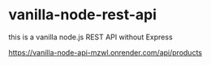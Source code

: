 # vanilla-node-rest-api

this is a vanilla node.js REST API without Express

https://vanilla-node-api-mzwl.onrender.com/api/products

